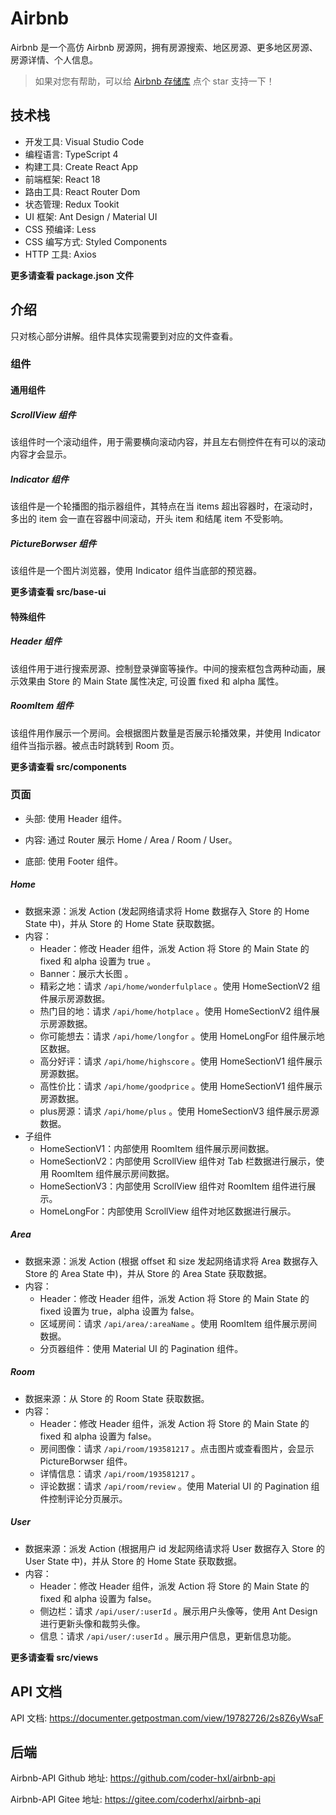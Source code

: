 # Airbnb

Airbnb 是一个高仿 Airbnb 房源网，拥有房源搜索、地区房源、更多地区房源、房源详情、个人信息。

> 如果对您有帮助，可以给 [Airbnb 存储库](https://github.com/coder-hxl/airbnb) 点个 star 支持一下！

## 技术栈

- 开发工具: Visual Studio Code
- 编程语言: TypeScript 4
- 构建工具: Create React App
- 前端框架: React 18
- 路由工具: React Router Dom
- 状态管理: Redux Tookit
- UI 框架: Ant Design / Material UI
- CSS 预编译: Less
- CSS 编写方式: Styled Components
- HTTP 工具: Axios

**更多请查看 package.json 文件**

## 介绍

只对核心部分讲解。组件具体实现需要到对应的文件查看。

### 组件

#### 通用组件

##### ScrollView 组件

该组件时一个滚动组件，用于需要横向滚动内容，并且左右侧控件在有可以的滚动内容才会显示。

##### Indicator 组件

该组件是一个轮播图的指示器组件，其特点在当 items 超出容器时，在滚动时，多出的 item 会一直在容器中间滚动，开头 item 和结尾 item 不受影响。

##### PictureBorwser 组件

该组件是一个图片浏览器，使用 Indicator 组件当底部的预览器。

**更多请查看 src/base-ui**

#### 特殊组件

##### Header 组件

该组件用于进行搜索房源、控制登录弹窗等操作。中间的搜索框包含两种动画，展示效果由 Store 的 Main State 属性决定, 可设置 fixed 和 alpha 属性。

##### RoomItem 组件

该组件用作展示一个房间。会根据图片数量是否展示轮播效果，并使用 Indicator 组件当指示器。被点击时跳转到 Room 页。

**更多请查看 src/components**

### 页面

- 头部: 使用 Header 组件。

- 内容: 通过 Router 展示 Home / Area / Room / User。

- 底部: 使用 Footer 组件。

##### Home

- 数据来源：派发 Action (发起网络请求将 Home 数据存入 Store 的 Home State 中)，并从 Store 的 Home State 获取数据。
- 内容：
  - Header：修改 Header 组件，派发 Action 将 Store 的 Main State 的 fixed 和 alpha 设置为 true 。
  - Banner：展示大长图 。
  - 精彩之地：请求 `/api/home/wonderfulplace` 。使用 HomeSectionV2 组件展示房源数据。
  - 热门目的地：请求 `/api/home/hotplace` 。使用 HomeSectionV2 组件展示房源数据。
  - 你可能想去：请求 `/api/home/longfor` 。使用 HomeLongFor 组件展示地区数据。
  - 高分好评：请求 `/api/home/highscore` 。使用 HomeSectionV1 组件展示房源数据。
  - 高性价比：请求 `/api/home/goodprice` 。使用 HomeSectionV1 组件展示房源数据。	
  - plus房源：请求 `/api/home/plus` 。使用 HomeSectionV3 组件展示房源数据。
- 子组件
  - HomeSectionV1：内部使用 RoomItem 组件展示房间数据。
  - HomeSectionV2：内部使用 ScrollView 组件对 Tab 栏数据进行展示，使用 RoomItem 组件展示房间数据。
  - HomeSectionV3：内部使用 ScrollView 组件对 RoomItem 组件进行展示。
  - HomeLongFor：内部使用 ScrollView 组件对地区数据进行展示。


##### Area

- 数据来源：派发 Action (根据 offset 和 size 发起网络请求将 Area 数据存入 Store 的 Area State 中)，并从 Store 的 Area State 获取数据。
- 内容：
  - Header：修改 Header 组件，派发 Action 将 Store 的 Main State 的 fixed 设置为 true，alpha 设置为 false。
  - 区域房间：请求 `/api/area/:areaName` 。使用 RoomItem 组件展示房间数据。
  - 分页器组件：使用 Material UI 的 Pagination 组件。

##### Room

- 数据来源：从 Store 的 Room State 获取数据。
- 内容：
  - Header：修改 Header 组件，派发 Action 将 Store 的 Main State 的 fixed 和 alpha 设置为 false。
  - 房间图像：请求 `/api/room/193581217` 。点击图片或查看图片，会显示 PictureBorwser 组件。
  - 详情信息：请求 `/api/room/193581217` 。
  - 评论数据：请求 `/api/room/review` 。使用 Material UI 的 Pagination 组件控制评论分页展示。

##### User

- 数据来源：派发 Action (根据用户 id 发起网络请求将 User 数据存入 Store 的 User State 中)，并从 Store 的 Home State 获取数据。
- 内容：
  - Header：修改 Header 组件，派发 Action 将 Store 的 Main State 的 fixed 和 alpha 设置为 false。
  - 侧边栏：请求 `/api/user/:userId` 。展示用户头像等，使用  Ant Design 进行更新头像和裁剪头像。
  - 信息：请求 `/api/user/:userId` 。展示用户信息，更新信息功能。

**更多请查看 src/views**

## API 文档

API 文档: https://documenter.getpostman.com/view/19782726/2s8Z6yWsaF

## 后端

Airbnb-API Github 地址: https://github.com/coder-hxl/airbnb-api

Airbnb-API Gitee 地址: https://gitee.com/coderhxl/airbnb-api
